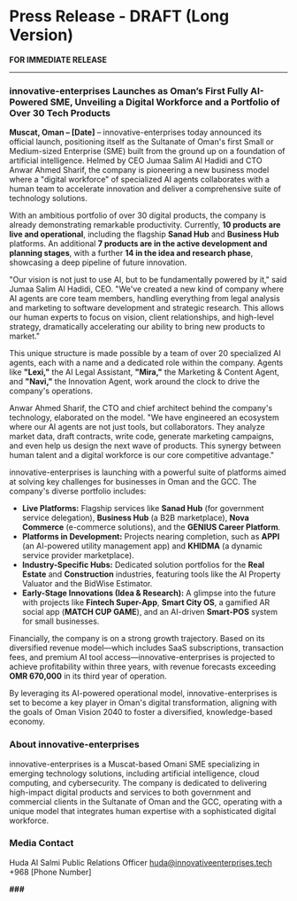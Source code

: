 
# Press Release - DRAFT (Long Version)

**FOR IMMEDIATE RELEASE**

---

### **innovative-enterprises Launches as Oman’s First Fully AI-Powered SME, Unveiling a Digital Workforce and a Portfolio of Over 30 Tech Products**

**Muscat, Oman – [Date]** – innovative-enterprises today announced its official launch, positioning itself as the Sultanate of Oman's first Small or Medium-sized Enterprise (SME) built from the ground up on a foundation of artificial intelligence. Helmed by CEO Jumaa Salim Al Hadidi and CTO Anwar Ahmed Sharif, the company is pioneering a new business model where a "digital workforce" of specialized AI agents collaborates with a human team to accelerate innovation and deliver a comprehensive suite of technology solutions.

With an ambitious portfolio of over 30 digital products, the company is already demonstrating remarkable productivity. Currently, **10 products are live and operational**, including the flagship **Sanad Hub** and **Business Hub** platforms. An additional **7 products are in the active development and planning stages**, with a further **14 in the idea and research phase**, showcasing a deep pipeline of future innovation.

"Our vision is not just to use AI, but to be fundamentally powered by it," said Jumaa Salim Al Hadidi, CEO. "We've created a new kind of company where AI agents are core team members, handling everything from legal analysis and marketing to software development and strategic research. This allows our human experts to focus on vision, client relationships, and high-level strategy, dramatically accelerating our ability to bring new products to market."

This unique structure is made possible by a team of over 20 specialized AI agents, each with a name and a dedicated role within the company. Agents like **"Lexi,"** the AI Legal Assistant, **"Mira,"** the Marketing & Content Agent, and **"Navi,"** the Innovation Agent, work around the clock to drive the company's operations.

Anwar Ahmed Sharif, the CTO and chief architect behind the company's technology, elaborated on the model. "We have engineered an ecosystem where our AI agents are not just tools, but collaborators. They analyze market data, draft contracts, write code, generate marketing campaigns, and even help us design the next wave of products. This synergy between human talent and a digital workforce is our core competitive advantage."

innovative-enterprises is launching with a powerful suite of platforms aimed at solving key challenges for businesses in Oman and the GCC. The company's diverse portfolio includes:

-   **Live Platforms:** Flagship services like **Sanad Hub** (for government service delegation), **Business Hub** (a B2B marketplace), **Nova Commerce** (e-commerce solutions), and the **GENIUS Career Platform**.
-   **Platforms in Development:** Projects nearing completion, such as **APPI** (an AI-powered utility management app) and **KHIDMA** (a dynamic service provider marketplace).
-   **Industry-Specific Hubs:** Dedicated solution portfolios for the **Real Estate** and **Construction** industries, featuring tools like the AI Property Valuator and the BidWise Estimator.
-   **Early-Stage Innovations (Idea & Research):** A glimpse into the future with projects like **Fintech Super-App**, **Smart City OS**, a gamified AR social app (**MATCH CUP GAME**), and an AI-driven **Smart-POS** system for small businesses.

Financially, the company is on a strong growth trajectory. Based on its diversified revenue model—which includes SaaS subscriptions, transaction fees, and premium AI tool access—innovative-enterprises is projected to achieve profitability within three years, with revenue forecasts exceeding **OMR 670,000** in its third year of operation.

By leveraging its AI-powered operational model, innovative-enterprises is set to become a key player in Oman's digital transformation, aligning with the goals of Oman Vision 2040 to foster a diversified, knowledge-based economy.

### **About innovative-enterprises**
innovative-enterprises is a Muscat-based Omani SME specializing in emerging technology solutions, including artificial intelligence, cloud computing, and cybersecurity. The company is dedicated to delivering high-impact digital products and services to both government and commercial clients in the Sultanate of Oman and the GCC, operating with a unique model that integrates human expertise with a sophisticated digital workforce.

### **Media Contact**
Huda Al Salmi
Public Relations Officer
huda@innovativeenterprises.tech
+968 [Phone Number]

**###**

    